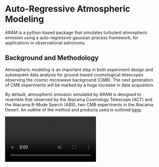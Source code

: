 # Auto-Regressive Atmospheric Modeling

ARAM is a python-based package that simulates turbulent atmospheric emission using a auto-regressive gaussian process framework, for applications in observational astronomy. 

## Background and Methodology

Atmospheric modeling is an important step in both experiment design and subsequent data analysis for ground-based cosmological telescopes observing the cosmic microwave background (CMB). The next generation of CMB experiments will be marked by a huge increase in data acquisition.

By default, atmospheric emission simulated by ARAM is designed to resemble that observed by the Atacama Cosmology Telescope (ACT) and the Atacama B-Mode Search (ABS), two CMB experiments in the Atacama Desert. An outline of the method and products used is outlined [here](https://github.com/tomachito/aram/blob/main/README.md). 

![Watch the video](https://user-images.githubusercontent.com/41275226/115489537-539c2400-a22a-11eb-9f3f-013b4c5e8f6a.mp4)

